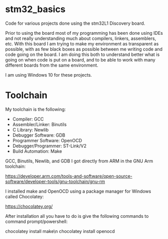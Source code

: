 # stm32_basics
Code for various projects done using the stm32L1 Discovery board. 

Prior to using the board most of my programming has been done using IDEs and not really understanding much about compilers, linkers, assemblers, etc. With this board I am trying to make my environment as transparent as possible, with as few black boxes as possible between me writing code and code going on the board. I am doing this both to understand better what is going on when code is put on a board, and to be able to work with many different boards from the same environment. 

I am using Windows 10 for these projects.

# Toolchain
My toolchain is the following:
* Compiler: GCC
* Assembler/Linker: Binutils
* C Library: Newlib
* Debugger Software: GDB
* Programmer Software: OpenOCD
* Debugger/Programmer: ST-Link/V2
* Build Automation: Make

GCC, Binutils, Newlib, and GDB I got directly from ARM in the GNU Arm toolchain:

https://developer.arm.com/tools-and-software/open-source-software/developer-tools/gnu-toolchain/gnu-rm

I installed make and OpenOCD using a package manager for Windows called Chocolatey:

https://chocolatey.org/

After installation all you have to do is give the following commands to command prompt/powershell:

chocolatey install make\n
chocolatey install openocd

